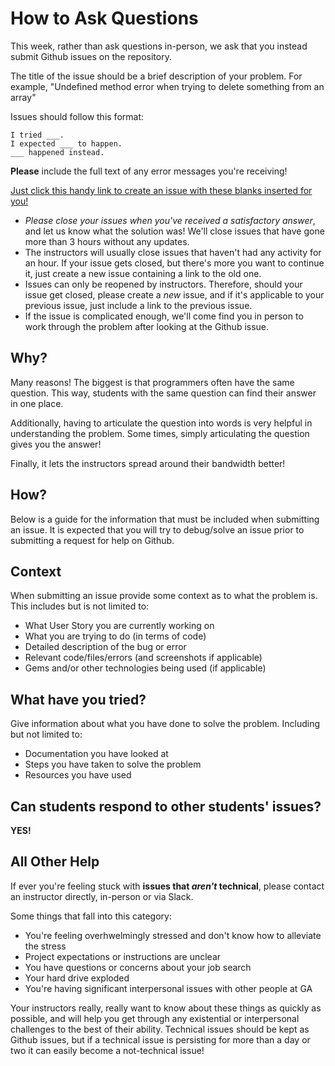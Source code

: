 # How to Ask Questions

This week, rather than ask questions in-person, we ask that you instead submit Github issues on the repository.

The title of the issue should be a brief description of your problem. For example, "Undefined method error when trying to delete something from an array"

Issues should follow this format:
```
I tried ___.
I expected ___ to happen.
___ happened instead.
```

**Please** include the full text of any error messages you're receiving!

[Just click this handy link to create an issue with these blanks inserted for you!](https://github.com/ga-dc/project1/issues/new?title=issue+with+____&body=I+tried+_____.+I+expected+_____+to+happen._____+happened+instead.)

- *Please close your issues when you've received a satisfactory answer*, and let us know what the solution was! We'll close issues that have gone more than 3 hours without any updates.
- The instructors will usually close issues that haven't had any activity for an hour. If your issue gets closed, but there's more you want to continue it, just create a new issue containing a link to the old one.
- Issues can only be reopened by instructors. Therefore, should your issue get closed, please create a *new* issue, and if it's applicable to your previous issue, just include a link to the previous issue.
- If the issue is complicated enough, we'll come find you in person to work through the problem after looking at the Github issue.

## Why?
Many reasons! The biggest is that programmers often have the same question. This way, students with the same question can find their answer in one place.

Additionally, having to articulate the question into words is very helpful in understanding the problem. Some times, simply articulating the question gives you the answer!

Finally, it lets the instructors spread around their bandwidth better!

## How?
Below is a guide for the information that must be included when submitting an issue. It is expected that you will try to debug/solve an issue prior to submitting a request for help on Github.

## Context
When submitting an issue provide some context as to what the problem is. This includes but is not limited to:
- What User Story you are currently working on
- What you are trying to do (in terms of code)
- Detailed description of the bug or error
- Relevant code/files/errors (and screenshots if applicable)
- Gems and/or other technologies being used (if applicable)

## What have you tried?
Give information about what you have done to solve the problem. Including but not limited to:
- Documentation you have looked at
- Steps you have taken to solve the problem
- Resources you have used

## Can students respond to other students' issues?
**YES!**

## All Other Help

If ever you're feeling stuck with **issues that *aren't* technical**, please contact an instructor directly, in-person or via Slack.

Some things that fall into this category:

- You're feeling overhwelmingly stressed and don't know how to alleviate the stress
- Project expectations or instructions are unclear
- You have questions or concerns about your job search
- Your hard drive exploded
- You're having significant interpersonal issues with other people at GA

Your instructors really, really want to know about these things as quickly as possible, and will help you get through any existential or interpersonal challenges to the best of their ability. Technical issues should be kept as Github issues, but if a technical issue is persisting for more than a day or two it can easily become a not-technical issue!
